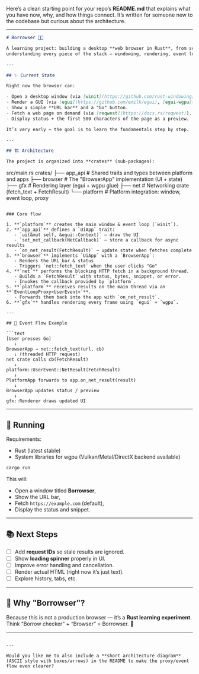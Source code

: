 Here’s a clean starting point for your repo’s **README.md** that explains what you have now, why, and how things connect. It’s written for someone new to the codebase but curious about the architecture.

---

```markdown
# Borrowser 🦀🌐

A learning project: building a desktop **web browser in Rust**, from scratch, with a focus on 
understanding every piece of the stack — windowing, rendering, event loops, UI, and networking.

---

## ✨ Current State

Right now the browser can:

- Open a desktop window (via [winit](https://github.com/rust-windowing/winit)).
- Render a GUI (via [egui](https://github.com/emilk/egui), [egui-wgpu](https://github.com/emilk/egui/tree/master/crates/egui-wgpu)).
- Show a simple **URL bar** and a "Go" button.
- Fetch a web page on demand (via [reqwest](https://docs.rs/reqwest)).
- Display status + the first 500 characters of the page as a preview.

It’s very early — the goal is to learn the fundamentals step by step.

---

## 🏗️ Architecture

The project is organized into **crates** (sub-packages):

```

src/main.rs
crates/
├── app_api     # Shared traits and types between platform and apps
├── browser     # The "BrowserApp" implementation (UI + state)
├── gfx         # Rendering layer (egui + wgpu glue)
├── net         # Networking crate (fetch_text + FetchResult)
└── platform    # Platform integration: window, event loop, proxy

````

### Core flow

1. **`platform`** creates the main window & event loop (`winit`).
2. **`app_api`** defines a `UiApp` trait:
   - `ui(&mut self, &egui::Context)` – draw the UI
   - `set_net_callback(NetCallback)` – store a callback for async results
   - `on_net_result(FetchResult)` – update state when fetches complete
3. **`browser`** implements `UiApp` with a `BrowserApp`:
   - Renders the URL bar & status
   - Triggers `net::fetch_text` when the user clicks "Go"
4. **`net`** performs the blocking HTTP fetch in a background thread.
   - Builds a `FetchResult` with status, bytes, snippet, or error.
   - Invokes the callback provided by `platform`.
5. **`platform`** receives results on the main thread via an **`EventLoopProxy<UserEvent>`**.
   - Forwards them back into the app with `on_net_result`.
6. **`gfx`** handles rendering every frame using `egui` + `wgpu`.

---

## 🔄 Event Flow Example

```text
[User presses Go]
   ↓
BrowserApp → net::fetch_text(url, cb)
   ↓ (threaded HTTP request)
net crate calls cb(FetchResult)
   ↓
platform::UserEvent::NetResult(FetchResult)
   ↓
PlatformApp forwards to app.on_net_result(result)
   ↓
BrowserApp updates status / preview
   ↓
gfx::Renderer draws updated UI
````

---

## 🚀 Running

Requirements:

* Rust (latest stable)
* System libraries for wgpu (Vulkan/Metal/DirectX backend available)

```bash
cargo run
```

This will:

* Open a window titled **Borrowser**,
* Show the URL bar,
* Fetch `https://example.com` (default),
* Display the status and snippet.

---

## 📚 Next Steps

* [ ] Add **request IDs** so stale results are ignored.
* [ ] Show **loading spinner** properly in UI.
* [ ] Improve error handling and cancellation.
* [ ] Render actual HTML (right now it’s just text).
* [ ] Explore history, tabs, etc.

---

## 🙋 Why "Borrowser"?

Because this is not a production browser — it’s a **Rust learning experiment**.
Think “Borrow checker” + “Browser” = Borrowser. 🦀

---

```

---

Would you like me to also include a **short architecture diagram** (ASCII style with boxes/arrows) in the README to make the proxy/event flow even clearer?
```
